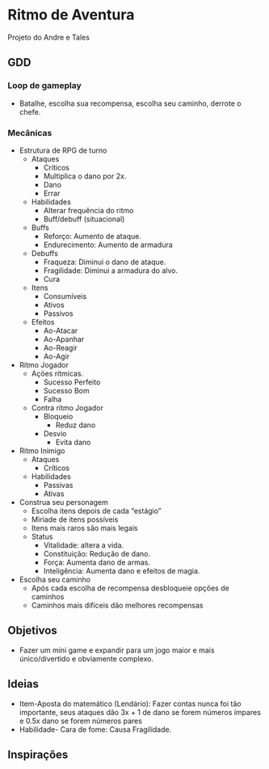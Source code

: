 # Ritmo de Aventura
 Projeto do Andre e Tales
## GDD
### Loop de gameplay 
- Batalhe, escolha sua recompensa, escolha seu caminho, derrote o chefe. 

### Mecânicas 
- Estrutura de RPG de turno  
  - Ataques 
      - Críticos 
      - Multiplica o dano por 2x. 
      - Dano 
      - Errar 
  - Habilidades 
    - Alterar frequência do ritmo 
    - Buff/debuff (situacional) 
  - Buffs 
    - Reforço: Aumento de ataque. 
    - Endurecimento: Aumento de armadura 
  - Debuffs 
     - Fraqueza: Diminui o dano de ataque.
     - Fragilidade: Diminui a armadura do alvo.
     - Cura 
  - Itens 
    - Consumíveis 
    - Ativos  
    - Passivos 
  - Efeitos 
    - Ao-Atacar 
    - Ao-Apanhar 
    - Ao-Reagir
    - Ao-Agir
- Ritmo Jogador 
  - Ações rítmicas. 
    - Sucesso Perfeito 
    - Sucesso Bom 
    - Falha 
  - Contra ritmo Jogador 
    - Bloqueio 
      - Reduz dano 
    - Desvio 
      - Evita dano 
- Ritmo Inimigo 
  - Ataques 
    - Críticos 
  - Habilidades 
    - Passivas 
    - Ativas 
- Construa seu personagem 
  - Escolha itens depois de cada “estágio” 
  - Miríade de itens possíveis 
  - Itens mais raros são mais legais 
  - Status 
    - Vitalidade: altera a vida. 
    - Constituição: Redução de dano. 
    - Força: Aumenta dano de armas. 
    - Inteligência: Aumenta dano e efeitos de magia. 
- Escolha seu caminho 
  - Após cada escolha de recompensa desbloqueie opções de caminhos 
  - Caminhos mais difíceis dão melhores recompensas 
## Objetivos 
  - Fazer um mini game e expandir para um jogo maior e mais único/divertido e obviamente complexo. 
## Ideias 
  - Item-Aposta do matemático (Lendário): Fazer contas nunca foi tão importante, seus ataques dão 3x + 1 de dano se forem números ímpares e 0.5x dano se forem números pares 
  - Habilidade- Cara de fome: Causa Fragilidade. 

## Inspirações 

 

 
